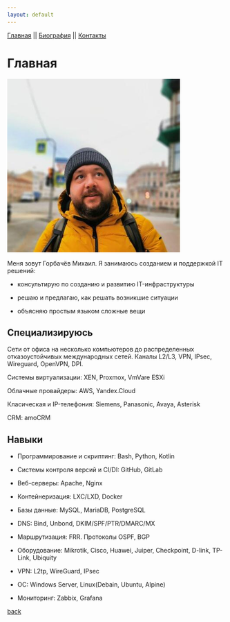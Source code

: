 ```yaml
---
layout: default
---
```

[Главная](./)   ||   [Биография](./bio.html)   ||   [Контакты](./links.html)

# Главная
![Моё фото](./12420316-2.jpg)

Меня зовут Горбачёв Михаил. Я занимаюсь созданием и поддержкой IT решений:

- консультирую по созданию и развитию IT-инфраструктуры  

- решаю и предлагаю, как решать возникшие ситуации

- объясняю простым языком сложные вещи

## Специализируюсь

Сети от офиса на несколько компьютеров до распределенных отказоустойчивых международных сетей.
Каналы L2/L3, VPN, IPsec, Wireguard, OpenVPN, DPI. 

Системы виртуализации: XEN, Proxmox, VmVare ESXi

Облачные провайдеры: AWS, Yandex.Cloud

Класическая и IP-телефония: Siemens, Panasonic, Avaya, Asterisk

CRM: amoCRM
 

## Навыки

- Программирование и скриптинг: Bash, Python, Kotlin

- Системы контроля версий и CI/DI: GitHub, GitLab

- Веб-серверы: Apache, Nginx

- Контейнеризация: LXC/LXD, Docker

- Базы данные: MySQL, MariaDB, PostgreSQL

- DNS: Bind, Unbond, DKIM/SPF/PTR/DMARC/MX

- Маршрутизация: FRR. Протоколы OSPF, BGP

- Оборудование: Mikrotik, Cisco, Huawei, Juiper, Checkpoint, D-link, TP-Link, Ubiquity

- VPN: L2tp, WireGuard, IPsec

- ОС: Windows Server, Linux(Debain, Ubuntu, Alpine)

- Мониторинг: Zabbix, Grafana 


[back](./)